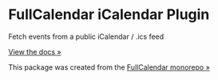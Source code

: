 
# FullCalendar iCalendar Plugin

Fetch events from a public iCalendar / .ics feed

[View the docs &raquo;](https://fullcalendar.io/docs/icalendar)

This package was created from the [FullCalendar monorepo &raquo;](https://github.com/fullcalendar/fullcalendar)
